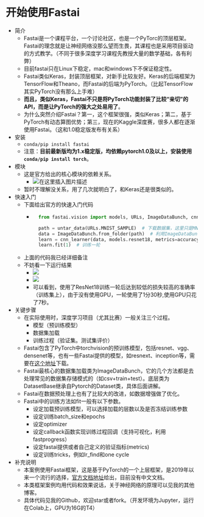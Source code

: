 # 开始使用Fastai
- 简介
	- Fastai是一个课程平台，一个讨论社区，也是一个PyTorc的顶层框架。Fastai的理念就是让神经网络没那么望而生畏，其课程也是采用项目驱动的方式教学。（不同于很多深度学习课程先教授大量的数学基础，各有利弊）
	- 目前fastai只在Linux下稳定，mac和windows下不保证稳定性。
	- Fastai类似Keras，封装顶层框架，对新手比较友好。Keras的后端框架为TensorFlow和Theano，而Fastai的后端为PyTorch。（比起TensorFlow其实PyTorch没有那么上手难）
	- **而且，类似Keras，Fastai不只是将PyTorch功能封装了比较“亲切”的API，而是让PyTorch的强大之处易用了**。
	- 为什么突然介绍Fastai？第一，这个框架很强，类似Keras；第二，基于PyTorch有动态算图优势；第三，现在的Kaggle深度赛，很多人都在逐渐使用Fastai。（这和1.0稳定版发布有关系）
- 安装
	- `conda/pip install fastai`
	- 注意：**目前最新版均为1.x稳定版，均依赖pytorch1.0及以上，安装使用`conda/pip install torch`**。
- 模块
	- 这是官方给出的核心模块的依赖关系。
		- ![在这里插入图片描述](https://img-blog.csdnimg.cn/20190504221358945.png?x-oss-process=image/watermark,type_ZmFuZ3poZW5naGVpdGk,shadow_10,text_aHR0cHM6Ly9ibG9nLmNzZG4ubmV0L3pob3VjaGVuMTk5OA==,size_16,color_FFFFFF,t_70)
	- 暂时不理解没关系，用了几次就明白了，和Keras还是很类似的。
- 快速入门
	- 下面给出官方的快速入门代码
		- ```python
			from fastai.vision import models, URLs, ImageDataBunch, cnn_learner, untar_data, accuracy

			path = untar_data(URLs.MNIST_SAMPLE)  # 下载数据集，这里只是MNIST的子集，只包含3和7的图像,会下载并解压（untar的命名原因）到/root/.fastai/data/mnist_sample（如果你是root用户）下，包含训练数据，测试数据，包含label的csv文件
			data = ImageDataBunch.from_folder(path)  # 利用ImageDataBunch读取文件夹，返回一个ImageDataBunch对象
			learn = cnn_learner(data, models.resnet18, metrics=accuracy)  # 构建cnn模型，使用resnet18预训练模型
			learn.fit(1)  # 训练一轮
			```
	- 上面的代码我已经详细备注
	- 不妨看一下运行结果
		- ![]("https://img-blog.csdnimg.cn/20190504210237403.png")
		- ![](https://img-blog.csdnimg.cn/20190504214436779.png)
		- 可以看到，使用了ResNet18训练一轮后达到较低的损失较高的准确率（训练集上），由于没有使用GPU，一轮使用了1分30秒,使用GPU只花了7秒。
- 关键步骤
	- 在实际使用时，深度学习项目（尤其比赛）一般关注三个过程。
		- 模型（预训练模型）
		- 数据集加载
		- 训练过程（验证集。测试集评价）
	- Fastai包含了PyTorch中torchvision的预训练模型，包括resnet、vgg、densenet等，也有一些Fastai提供的模型，如resnext、inception等，需要在[这个地址](http://files.fast.ai/models/)下载。
	- Fastai最核心的数据集加载类为ImageDataBunch，它的几个方法都是去处理常见的数据集存储模式的（如csv+train+test）。底层类为DatasetBase继承自Pytorch的Dataset类，具体后面讲解。
	- Fastai在数据预处理上也有了比较大的改进，如数据增强做了优化。
	- Fastai中的训练方法如fit一般有以下参数。
		- 设定加载预训练模型，可以选择加载的层数以及是否冻结训练参数
		- 设定训练batch_size和epochs
		- 设定optimizer
		- 设定callback函数实现训练过程回调（支持可视化，利用fastprogress）
		- 设定fastai提供或者自己定义的验证指标(metrics)
		- 设定训练tricks，例如lr_find和one cycle
- 补充说明
	- 本案例使用Fastai框架，这是基于PyTorch的一个上层框架，是2019年以来一个流行的选择，[官方文档地址](https://docs.fast.ai/)给出，目前没有中文文档。
	- 本类框架案例均用代码和效果说话，关于神经网络的原理可以见我的其他博客。
	- 具体代码见我的Github，欢迎star或者fork。（开发环境为Jupyter，运行在Colab上，GPU为16G的T4）
